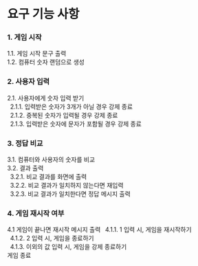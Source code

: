 # 요구 기능 사항
### 1. 게임 시작

1.1. 게임 시작 문구 출력  
1.2. 컴퓨터 숫자 랜덤으로 생성  

### 2. 사용자 입력
2.1. 사용자에게 숫자 입력 받기  
&ensp;2.1.1. 입력받은 숫자가 3개가 아닐 경우 강제 종료  
&ensp;2.1.2. 중복된 숫자가 입력될 경우 강제 종료  
&ensp;2.1.3. 입력받은 숫자에 문자가 포함될 경우 강제 종료  

### 3. 정답 비교 

3.1. 컴퓨터와 사용자의 숫자를 비교   
3.2. 결과 출력  
&ensp;3.2.1. 비교 결과를 화면에 출력  
&ensp;3.2.2. 비교 결과가 일치하지 않는다면 재입력  
&ensp;3.2.3. 비교 결과가 일치한다면 정답 메시지 출력  

### 4. 게임 재시작 여부
4.1 게임이 끝나면 재시작 메시지 출력
&ensp;4.1.1. 1 입력 시, 게임을 재시작하기  
&ensp;4.1.2. 2 입력 시, 게임을 종료하기  
&ensp;4.1.3. 이외의 값 입력 시, 게임을 강제 종료하기  
게임 종료